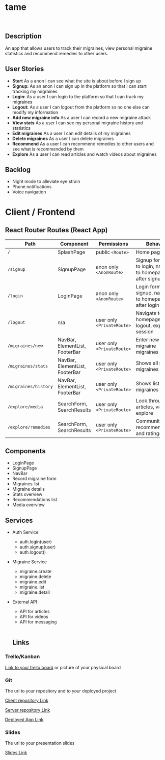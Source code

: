 # tame

<br>

## Description
An app that allows users to track their migraines, view personal migraine statistics and recommend remedies to other users.

## User Stories

-  **Start** As a anon I can see what the site is about before I sign up 
-  **Signup:** As an anon I can sign up in the platform so that I can start tracking my migraines
-  **Login:** As a user I can login to the platform so that I can track my migraines
-  **Logout:** As a user I can logout from the platform so no one else can modify my information
- **Add new migraine info** As a user I can record a new migraine attack
- **View stats** As a user I can see my personal migraine history and statistics
- **Edit migraines** As a user I can edit details of my migraines
- **Delete migraines** As a user I can delete migraines
- **Recommend** As a user I can recommend remedies to other users and see what is recommended by them
- **Explore** As a user I can read articles and watch videos about migraines

## Backlog
- Night mode to alleviate eye strain
- Phone notifications
- Voice navigation

# Client / Frontend

## React Router Routes (React App)
| Path                      | Component                      | Permissions | Behavior                                                     |
| ------------------------- | --------------------           | ----------- | ------------------------------------------------------------ |
| `/`                       | SplashPage                     | public `<Route>`            | Home page                                        |
| `/signup`                 | SignupPage                     | anon only  `<AnonRoute>`    | Signup form, link to login, navigate to homepage after signup |
| `/login`                  | LoginPage                      | anon only `<AnonRoute>`     | Login form, link to signup, navigate to homepage after login  |
| `/logout`                 | n/a                            | user only `<PrivateRoute>`  | Navigate to homepage after logout, expire session             |
| `/migraines/new`                  | NavBar, ElementList, FooterBar | user only `<PrivateRoute>`  | Enter new migraine migraines                                |
| `/migraines/stats`        | NavBar, ElementList, FooterBar | user only `<PrivateRoute>`  | Shows all stats migraines                                    |
| `/migraines/history`      | NavBar, ElementList, FooterBar | user only `<PrivateRoute>`  | Shows list of all migraines explore                                    |
| `/explore/media      `    | SearchForm, SearchResults      | user only  `<PrivateRoute>` | Look through articles, videos explore                               |
| `/explore/remedies`       | SearchForm, SearchResults      | user only `<PrivateRoute>`  | Community recommendations and ratings 

## Components

- LoginPage
- SignupPage
- NavBar
- Record migraine form
- Migraines list
- Migraine details
- Stats overview
- Recommendations list
- Media overview

## Services

- Auth Service
  - auth.login(user)
  - auth.signup(user)
  - auth.logout()

- Migraine Service
  - migraine.create
  - migraine.delete
  - migraine.edit
  - migraine.list
  - migraine.detail
  
- External API
  - API for articles
  - API for videos
  - API for messaging

  <br>

  ## Links

### Trello/Kanban

[Link to your trello board]() 
or picture of your physical board

### Git

The url to your repository and to your deployed project

[Client repository Link](https://github.com/brittahelm/tame-client)

[Server repository Link](https://github.com/brittahelm/tame-server)

[Deployed App Link]()

### Slides

The url to your presentation slides

[Slides Link](https://docs.google.com/presentation/d/16NyniG3zRQL8AWXdVEb-qX6eyv0xLjbKvOc_xuLJlkw/edit?usp=sharing)
